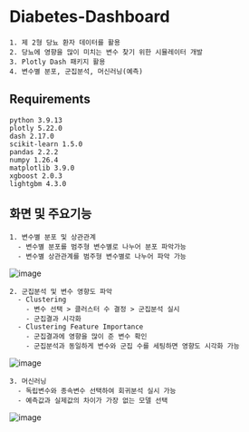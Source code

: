# Diabetes-Dashboard
```
1. 제 2형 당뇨 환자 데이터를 활용
2. 당뇨에 영향을 많이 미치는 변수 찾기 위한 시뮬레이터 개발
3. Plotly Dash 패키지 활용
4. 변수별 분포, 군집분석, 머신러닝(예측) 
```

## Requirements
```
python 3.9.13
plotly 5.22.0
dash 2.17.0
scikit-learn 1.5.0
pandas 2.2.2
numpy 1.26.4
matplotlib 3.9.0
xgboost 2.0.3
lightgbm 4.3.0
```

## 화면 및 주요기능
```
1. 변수별 분포 및 상관관계
  - 변수별 분포를 범주형 변수별로 나누어 분포 파악가능
  - 변수별 상관관계를 범주형 변수별로 나누어 파악 가능
```
![image](https://github.com/vornameryuDev/Diabetes-Dashboard/assets/164843831/0a11c38b-7e4d-4968-8c17-1084c3b67ccc)

```
2. 군집분석 및 변수 영향도 파악
  - Clustering
    - 변수 선택 > 클러스터 수 결정 > 군집분석 실시
    - 군집결과 시각화
  - Clustering Feature Importance
    - 군집결과에 영향을 많이 준 변수 확인
    - 군집분석과 동일하게 변수와 군집 수를 세팅하면 영향도 시각화 가능
```
![image](https://github.com/vornameryuDev/Diabetes-Dashboard/assets/164843831/d7bbdda5-f265-413e-9d4f-2c10e6ac15c8)

```
3. 머신러닝
  - 독립변수와 종속변수 선택하여 회귀분석 실시 가능
  - 예측값과 실제값의 차이가 가장 없는 모델 선택
```
![image](https://github.com/vornameryuDev/Diabetes-Dashboard/assets/164843831/09d64236-8dcb-4e17-872f-3934ba0434a7)
